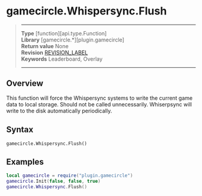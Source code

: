 # gamecircle.Whispersync.Flush

> --------------------- ------------------------------------------------------------------------------------------
> __Type__              [function][api.type.Function]  
> __Library__           [gamecircle.*][plugin.gamecircle]  
> __Return value__      None  
> __Revision__          [REVISION_LABEL](REVISION_URL)  
> __Keywords__          Leaderboard, Overlay  
> --------------------- ------------------------------------------------------------------------------------------


## Overview
This function will force the Whispersync systems to write the current game data to local storage. Should not be called unnecessarily. Whiserpsync will write to the disk automatically periodically.


## Syntax
	gamecircle.Whispersync.Flush()

## Examples

``````lua  
local gamecircle = require("plugin.gamecircle")  
gamecircle.Init(false, false, true)  
gamecircle.Whispersync.Flush()  
``````
